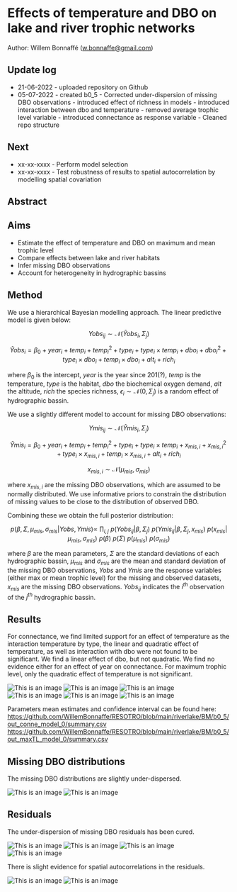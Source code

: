 # Effects of temperature and DBO on lake and river trophic networks 

Author: Willem Bonnaffé (w.bonnaffe@gmail.com)

## Update log
* 21-06-2022 - uploaded repository on Github
* 05-07-2022 - created b0_5 
             - Corrected under-dispersion of missing DBO observations
             - introduced effect of richness in models
             - introduced interaction between dbo and temperature
             - removed average trophic level variable
             - introduced connectance as response variable
             - Cleaned repo structure 

## Next
* xx-xx-xxxx - Perform model selection 
* xx-xx-xxxx - Test robustness of results to spatial autocorrelation by modelling spatial covariation 

## Abstract

## Aims
* Estimate the effect of temperature and DBO on maximum and mean trophic level
* Compare effects between lake and river habitats
* Infer missing DBO observations
* Account for heterogeneity in hydrographic bassins

## Method

We use a hierarchical Bayesian modelling approach. The linear predictive model is given below:

$$ Yobs_{ij} \sim \mathcal{N}(\hat{Y}obs_{i},\Sigma_j) $$

$$ \hat{Y}obs_{i} = \beta_0 + year_i + temp_i + temp_i^2 + type_i + type_i \times temp_i + dbo_i + dbo_i^2 + type_i \times dbo_i + temp_i \times dbo_i + alt_i + rich_i $$

where 
$\beta_0$
is the intercept,
$year$
is the year since 201(?),
$temp$
is the temperature,
$type$
is the habitat,
$dbo$
the biochemical oxygen demand,
$alt$
the altitude,
$rich$
the species richness,
$\epsilon_i \sim \mathcal{N}(0,\Sigma_j)$
is a random effect of hydrographic bassin.

We use a slightly different model to account for missing DBO observations:

$$ Ymis_{ij} \sim \mathcal{N}(\hat{Y}mis_{i},\Sigma_j) $$

$$ \hat{Y}mis_{i} = \beta_0 + year_i + temp_i + temp_i^2 + type_i + type_i \times temp_i + x_{mis,i} + x_{mis,i}^2 + type_i \times x_{mis,i} + temp_i \times x_{mis,i} + alt_i + rich_i$$

$$ x_{mis,i} \sim \mathcal{N}(\mu_{mis},\sigma_{mis}) $$

where 
$x_{mis,i}$
are the missing DBO observations, which are assumed to be normally distributed. 
We use informative priors to constrain the distribution of missing values to be close to the distribution of observed DBO.

Combining these we obtain the full posterior distribution:

$$ p(\beta, \Sigma, \mu_{mis}, \sigma_{mis}| Yobs, Ymis) \propto ~ 
\prod_{i,j} ~
p(Yobs_{ij} | \beta, \Sigma_{j}) ~
p(Ymis_{ij} |\beta, \Sigma_{j}, x_{mis}) ~
p(x_{mis} | \mu_{mis}, \sigma_{mis}) ~
p(\beta) ~
p(\Sigma) ~
p(\mu_{mis}) ~ 
p(\sigma_{mis}) $$

where 
$\beta$ 
are the mean parameters, 
$\Sigma$ 
are the standard deviations of each hydrographic bassin,
$\mu_{mis}$ 
and 
$\sigma_{mis}$ 
are the mean and standard deviation of the missing DBO observations, 
$Yobs$ 
and 
$Ymis$ 
are the response variables (either max or mean trophic level) for the missing and observed datasets, 
$x_{mis}$ 
are the missing DBO observations.
$Yobs_{ij}$ 
indicates the 
$i^{th}$
observation of the 
$j^{th}$
hydrographic bassin.

## Results

For connectance, we find limited support for an effect of temperature as the interaction temperature by type, the linear and quadratic effect of temperature, as well as interaction with dbo were not found to be significant.
We find a linear effect of dbo, but not quadratic.
We find no evidence either for an effect of year on connectance.
For maximum trophic level, only the quadratic effect of temperature is not significant. 

![This is an image](https://github.com/WillemBonnaffe/RESOTRO/blob/main/riverlake/BM/b0_5/out_conne_model_0/fig_1.png)
![This is an image](https://github.com/WillemBonnaffe/RESOTRO/blob/main/riverlake/BM/b0_5/out_maxTL_model_0/fig_1.png)
![This is an image](https://github.com/WillemBonnaffe/RESOTRO/blob/main/riverlake/BM/b0_5/out_conne_model_0/fig_2.png)
![This is an image](https://github.com/WillemBonnaffe/RESOTRO/blob/main/riverlake/BM/b0_5/out_maxTL_model_0/fig_2.png)
![This is an image](https://github.com/WillemBonnaffe/RESOTRO/blob/main/riverlake/BM/b0_5/out_conne_model_0/fig_7.png)
![This is an image](https://github.com/WillemBonnaffe/RESOTRO/blob/main/riverlake/BM/b0_5/out_maxTL_model_0/fig_7.png)

Parameters mean estimates and confidence interval can be found here:
https://github.com/WillemBonnaffe/RESOTRO/blob/main/riverlake/BM/b0_5/out_conne_model_0/summary.csv
https://github.com/WillemBonnaffe/RESOTRO/blob/main/riverlake/BM/b0_5/out_maxTL_model_0/summary.csv

## Missing DBO distributions

The missing DBO distributions are slightly under-dispersed.

![This is an image](https://github.com/WillemBonnaffe/RESOTRO/blob/main/riverlake/BM/b0_5/out_conne_model_0/fig_3.png)
![This is an image](https://github.com/WillemBonnaffe/RESOTRO/blob/main/riverlake/BM/b0_5/out_maxTL_model_0/fig_3.png)

## Residuals

The under-dispersion of missing DBO residuals has been cured.

![This is an image](https://github.com/WillemBonnaffe/RESOTRO/blob/main/riverlake/BM/b0_5/out_conne_model_0/fig_4.png)
![This is an image](https://github.com/WillemBonnaffe/RESOTRO/blob/main/riverlake/BM/b0_5/out_conne_model_0/fig_5.png)
![This is an image](https://github.com/WillemBonnaffe/RESOTRO/blob/main/riverlake/BM/b0_5/out_maxTL_model_0/fig_4.png)
![This is an image](https://github.com/WillemBonnaffe/RESOTRO/blob/main/riverlake/BM/b0_5/out_maxTL_model_0/fig_5.png)

There is slight evidence for spatial autocorrelations in the residuals.

![This is an image](https://github.com/WillemBonnaffe/RESOTRO/blob/main/riverlake/BM/b0_5/out_conne_model_0/fig_18.png)
![This is an image](https://github.com/WillemBonnaffe/RESOTRO/blob/main/riverlake/BM/b0_5/out_maxTL_model_0/fig_18.png)



